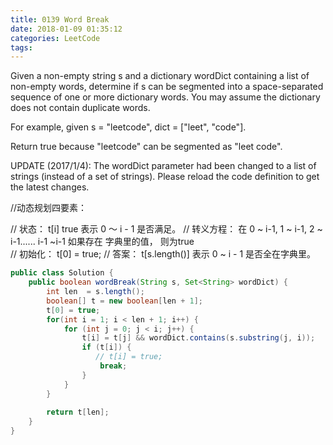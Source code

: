 ```yaml
---
title: 0139 Word Break
date: 2018-01-09 01:35:12
categories: LeetCode
tags:
---
```


Given a non-empty string s and a dictionary wordDict containing a list of non-empty words, determine if s can be segmented into a space-separated sequence of one or more dictionary words. You may assume the dictionary does not contain duplicate words.

For example, given
s = "leetcode",
dict = ["leet", "code"].

Return true because "leetcode" can be segmented as "leet code".

UPDATE (2017/1/4):
The wordDict parameter had been changed to a list of strings (instead of a set of strings). Please reload the code definition to get the latest changes.



//动态规划四要素：

// 状态： t[i] true 表示 0 ～ i - 1  是否满足。
// 转义方程： 在 0 ~ i-1, 1 ~ i-1, 2 ~ i-1...... i-1 ~i-1 如果存在 字典里的值， 则为true  
// 初始化： t[0] = true;
// 答案： t[s.length()] 表示 0 ~ i - 1 是否全在字典里。

```java
public class Solution {
    public boolean wordBreak(String s, Set<String> wordDict) {
        int len  = s.length();
        boolean[] t = new boolean[len + 1];
        t[0] = true;
        for(int i = 1; i < len + 1; i++) {
            for (int j = 0; j < i; j++) {
                t[i] = t[j] && wordDict.contains(s.substring(j, i));
                if (t[i]) {
                   // t[i] = true;
                    break;
                }
            }
        }
        
        return t[len];
    }
}
```

